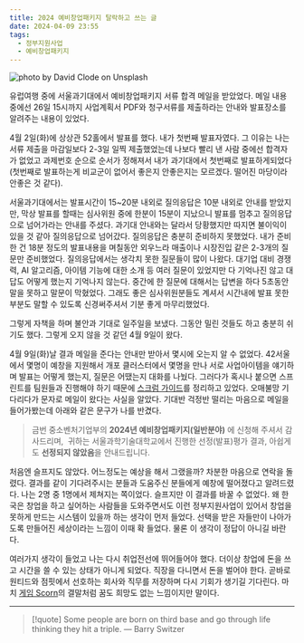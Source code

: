```yaml
---
title: 2024 예비창업패키지 탈락하고 쓰는 글
date: 2024-04-09 23:55
tags:
  - 정부지원사업
  - 예비창업패키지
---
```


![photo by David Clode on Unsplash](https://images.unsplash.com/photo-1711075781376-bc5107736730?crop=entropy&cs=srgb&fm=jpg&ixid=M3wzNjM5Nzd8MHwxfHJhbmRvbXx8fHx8fHx8fDE3MTI2NzQ1MjJ8&ixlib=rb-4.0.3&q=85&w=768&h=432)

유럽여행 중에 서울과기대에서 예비창업패키지 서류 합격 메일을 받았었다.
메일 내용 중에선 26일 15시까지 사업계획서 PDF와 청구서류를 제출하라는 안내와 발표장소를 알려주는 내용이 있었다.

4월 2일(화)에 상상관 52홀에서 발표를 했다. 내가 첫번째 발표자였다. 그 이유는 나는 서류 제출을 마감일보다 2-3일 일찍 제출했었는데 나보다 빨리 낸 사람 중에선 합격자가 없었고 과제번호 순으로 순서가 정해져서 내가 과기대에서 첫번째로 발표하게되었다(첫번째로 발표하는게 비교군이 없어서 좋은지 안좋은지는 모르겠다. 떨어진 마당이라 안좋은 것 같다).

서울과기대에서는 발표시간이 15~20분 내외로 질의응답은 10분 내외로 안내를 받았지만, 막상 발표를 할때는 심사위원 중에 한분이 15분이 지났으니 발표를 멈추고 질의응답으로 넘어가라는 안내를 주셨다. 과기대 안내와는 달라서 당황했지만 따지면 불이익이 있을 것 같아 질의응답으로 넘어갔다. 질의응답은 충분히 준비하지 못했었다. 내가 준비한 건 18분 정도의 발표내용을 며칠동안 외우느라 매출이나 시장진입 같은 2-3개의 질문만 준비했었다. 질의응답에서는 생각치 못한 질문들이 많이 나왔다. 대기업 대비 경쟁력, AI 알고리즘, 아이템 기능에 대한 소개 등 여러 질문이 있었지만 다 기억나진 않고 대답도 어떻게 했는지 기억나지 않는다. 중간에 한 질문에 대해서는 답변을 하다 5초동안 말을 못하고 말문이 막혔었다. 그래도 좋은 심사위원분들도 계셔서 시간내에 발표 못한 부분도 말할 수 있도록 신경써주셔서 기분 좋게 마무리했었다.

그렇게 자책을 하며 불안과 기대로 일주일을 보냈다. 그동안 밀린 것들도 하고 충분히 쉬기도 했다. 그렇게 오지 않을 것 같던 4월 9일이 왔다.

4월 9일(화)날 결과 메일을 준다는 안내만 받아서 몇시에 오는지 알 수 없었다. 42서울에서 몇명이 예창을 지원해서 개포 클러스터에서 몇명을 만나 서로 사업아이템을 얘기하며 발표는 어떻게 했는지, 질문은 어땠는지 대화를 나눴다. 그러다가 혹시나 붙으면 스프린트를 팀원들과 진행해야 하기 때문에 [스크럼 가이드](https://scrumguides.org/docs/scrumguide/v2020/2020-Scrum-Guide-Korean.pdf)를 정리하고 있었다. 오매불망 기다리다가 문자로 메일이 왔다는 사실을 알았다. 기대반 걱정반 떨리는 마음으로 메일을 들어가봤는데 아래와 같은 문구가 나를 반겼다.

>금번 중소벤처기업부의 **2024년 예비창업패키지(일반분야)** 에 신청해 주셔서 감사드리며, 
>귀하는 서울과학기술대학교에서 진행한 선정(발표)평가 결과, 아쉽게도 **선정되지 않았음**을 안내드립니다.

처음엔 슬프지도 않았다. 어느정도는 예상을 해서 그랬을까?
차분한 마음으로 연락을 돌렸다. 결과를 같이 기다려주시는 분들과 도움주신 분들에게 예창에 떨어졌다고 알려드렸다. 나는 2명 중 1명에서 제쳐지는 쪽이었다. 슬프지만 이 결과를 바꿀 수 없었다. 왜 한국은 창업을 하고 싶어하는 사람들을 도와주면서도 이런 정부지원사업이 있어서 창업을 못하게 만드는 시스템이 있을까 하는 생각이 먼저 들었다. 선택을 받은 자들만이 나아가도록 만들어진 세상이라는 느낌이 이때 확 들었다. 물론 이 생각이 정답이 아니길 바란다.

여러가지 생각이 들었고 나는 다시 취업전선에 뛰어들어야 했다. 더이상 창업에 돈을 쓰고 시간을 쓸 수 있는 상태가 아니게 되었다. 직장을 다니면서 돈을 벌어야 한다. 곧바로 원티드와 점핏에서 선호하는 회사와 직무를 저장하며 다시 기회가 생기길 기다린다. 마치 [게임 Scorn](https://store.steampowered.com/app/698670/Scorn/)의 결말처럼 꿈도 희망도 없는 느낌이지만 말이다.

---

> [!quote] Some people are born on third base and go through life thinking they hit a triple.
> — Barry Switzer